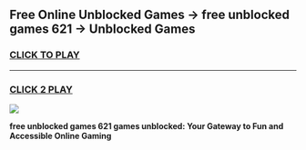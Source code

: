 
## Free Online Unblocked Games → free unblocked games 621 → Unblocked Games
<h3>
<a href="https://premium.freeplayer.one?title=free_unblocked_games_621&ref=21F">CLICK TO PLAY</a></h3>
<hr>

<h3>
<a href="https://premium.freeplayer.one?title=free_unblocked_games_621&ref=21F">CLICK 2 PLAY</a>
  
</h3>

<a href="https://premium.freeplayer.one?title=free_unblocked_games_621&ref=21F/"><img src="https://clearcache.store/games.png"></a>


**free unblocked games 621 games unblocked: Your Gateway to Fun and Accessible Online Gaming**
